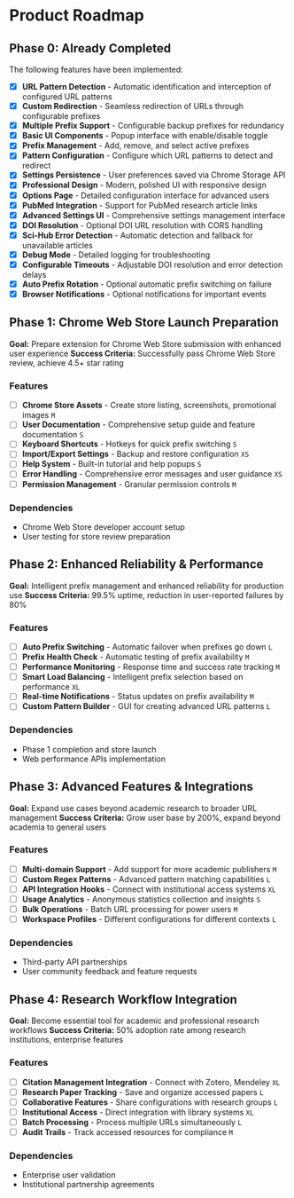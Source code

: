 # Product Roadmap

## Phase 0: Already Completed

The following features have been implemented:

- [x] **URL Pattern Detection** - Automatic identification and interception of configured URL patterns
- [x] **Custom Redirection** - Seamless redirection of URLs through configurable prefixes  
- [x] **Multiple Prefix Support** - Configurable backup prefixes for redundancy
- [x] **Basic UI Components** - Popup interface with enable/disable toggle
- [x] **Prefix Management** - Add, remove, and select active prefixes
- [x] **Pattern Configuration** - Configure which URL patterns to detect and redirect
- [x] **Settings Persistence** - User preferences saved via Chrome Storage API
- [x] **Professional Design** - Modern, polished UI with responsive design
- [x] **Options Page** - Detailed configuration interface for advanced users
- [x] **PubMed Integration** - Support for PubMed research article links
- [x] **Advanced Settings UI** - Comprehensive settings management interface
- [x] **DOI Resolution** - Optional DOI URL resolution with CORS handling
- [x] **Sci-Hub Error Detection** - Automatic detection and fallback for unavailable articles
- [x] **Debug Mode** - Detailed logging for troubleshooting
- [x] **Configurable Timeouts** - Adjustable DOI resolution and error detection delays
- [x] **Auto Prefix Rotation** - Optional automatic prefix switching on failure
- [x] **Browser Notifications** - Optional notifications for important events

## Phase 1: Chrome Web Store Launch Preparation

**Goal:** Prepare extension for Chrome Web Store submission with enhanced user experience
**Success Criteria:** Successfully pass Chrome Web Store review, achieve 4.5+ star rating

### Features

- [ ] **Chrome Store Assets** - Create store listing, screenshots, promotional images `M`
- [ ] **User Documentation** - Comprehensive setup guide and feature documentation `S`
- [ ] **Keyboard Shortcuts** - Hotkeys for quick prefix switching `S`
- [ ] **Import/Export Settings** - Backup and restore configuration `XS`
- [ ] **Help System** - Built-in tutorial and help popups `S`
- [ ] **Error Handling** - Comprehensive error messages and user guidance `XS`
- [ ] **Permission Management** - Granular permission controls `M`

### Dependencies

- Chrome Web Store developer account setup
- User testing for store review preparation

## Phase 2: Enhanced Reliability & Performance

**Goal:** Intelligent prefix management and enhanced reliability for production use
**Success Criteria:** 99.5% uptime, reduction in user-reported failures by 80%

### Features

- [ ] **Auto Prefix Switching** - Automatic failover when prefixes go down `L`
- [ ] **Prefix Health Check** - Automatic testing of prefix availability `M`
- [ ] **Performance Monitoring** - Response time and success rate tracking `M`
- [ ] **Smart Load Balancing** - Intelligent prefix selection based on performance `XL`
- [ ] **Real-time Notifications** - Status updates on prefix availability `M`
- [ ] **Custom Pattern Builder** - GUI for creating advanced URL patterns `L`

### Dependencies

- Phase 1 completion and store launch
- Web performance APIs implementation

## Phase 3: Advanced Features & Integrations

**Goal:** Expand use cases beyond academic research to broader URL management
**Success Criteria:** Grow user base by 200%, expand beyond academia to general users

### Features

- [ ] **Multi-domain Support** - Add support for more academic publishers `M`
- [ ] **Custom Regex Patterns** - Advanced pattern matching capabilities `L`
- [ ] **API Integration Hooks** - Connect with institutional access systems `XL`
- [ ] **Usage Analytics** - Anonymous statistics collection and insights `S`
- [ ] **Bulk Operations** - Batch URL processing for power users `M`
- [ ] **Workspace Profiles** - Different configurations for different contexts `L`

### Dependencies

- Third-party API partnerships
- User community feedback and feature requests

## Phase 4: Research Workflow Integration

**Goal:** Become essential tool for academic and professional research workflows
**Success Criteria:** 50% adoption rate among research institutions, enterprise features

### Features

- [ ] **Citation Management Integration** - Connect with Zotero, Mendeley `XL`
- [ ] **Research Paper Tracking** - Save and organize accessed papers `L`
- [ ] **Collaborative Features** - Share configurations with research groups `L`
- [ ] **Institutional Access** - Direct integration with library systems `XL`
- [ ] **Batch Processing** - Process multiple URLs simultaneously `L`
- [ ] **Audit Trails** - Track accessed resources for compliance `M`

### Dependencies

- Enterprise user validation
- Institutional partnership agreements
